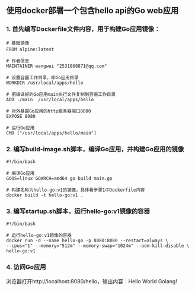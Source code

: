 ## 使用docker部署一个包含hello api的Go web应用

### 1. 首先编写Dockerfile文件内容，用于构建Go应用镜像：
```
# 基础镜像
FROM alpine:latest　　　　　　　　　　　

# 作者信息
MAINTAINER wangwei "2531868871@qq.com"

# 设置容器工作目录，即Go应用目录
WORKDIR /usr/local/apps/hello

# 把编译好的Go应用main执行文件复制到容器工作目录
ADD ./main  /usr/local/apps/hello

# 对外暴露Go应用的http服务器端口8080
EXPOSE 8080

# 运行Go应用
CMD ["/usr/local/apps/hello/main"]
```

### 2. 编写build-image.sh脚本，编译Go应用，并构建Go应用的镜像
```
#!/bin/bash

# 编译Go应用
GOOS=linux GOARCH=amd64 go build main.go

# 构建名称为hello-go:v1的镜像，具体看步骤1中Dockerfile内容
docker build -t hello-go:v1 .
```

### 3. 编写startup.sh脚本，运行hello-go:v1镜像的容器
```
#!/bin/bash

# 运行hello-go:v1镜像的容器
docker run -d --name hello-go -p 8080:8080 --restart=always \
--cpus="1" --memory="512m" --memory-swap="1024m" --oom-kill-disable \
hello-go:v1
```

### 4. 访问Go应用
浏览器打开http://localhost:8080/hello，输出内容：Hello World Golang!





 

